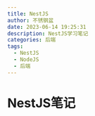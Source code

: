 ```yaml
---
title: NestJS
author: 不锈钢盆
date: 2023-06-14 19:25:31
description: NestJS学习笔记
categories: 后端
tags:
  - NestJS
  - NodeJS
  - 后端
---
```


# NestJS笔记